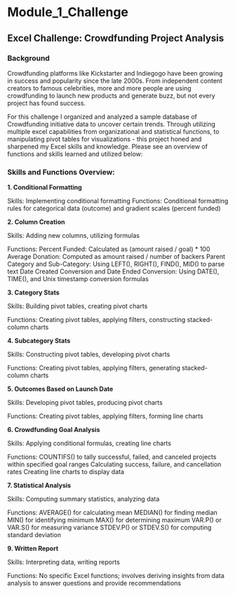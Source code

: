 # Module_1_Challenge

## Excel Challenge: Crowdfunding Project Analysis

### Background

Crowdfunding platforms like Kickstarter and Indiegogo have been growing in success and popularity since the late 2000s. From independent content creators to famous celebrities, more and more people are using crowdfunding to launch new products and generate buzz, but not every project has found success.

For this challenge I organized and analyzed a sample database of Crowdfunding initiative data to uncover certain trends. Through utilizing multiple excel capabilities from organizational and statistical functions, to manipulating pivot tables for visualizations - this project honed and sharpened my Excel skills and knowledge. Please see an overview of functions and skills learned and utilized below: 

### Skills and Functions Overview: 

**1. Conditional Formatting**

Skills: Implementing conditional formatting
Functions: Conditional formatting rules for categorical data (outcome) and gradient scales (percent funded)

**2. Column Creation**

Skills: Adding new columns, utilizing formulas

Functions:
Percent Funded: Calculated as (amount raised / goal) * 100
Average Donation: Computed as amount raised / number of backers
Parent Category and Sub-Category: Using LEFT(), RIGHT(), FIND(), MID() to parse text
Date Created Conversion and Date Ended Conversion: Using DATE(), TIME(), and Unix timestamp conversion formulas

**3. Category Stats**

Skills: Building pivot tables, creating pivot charts

Functions: Creating pivot tables, applying filters, constructing stacked-column charts

**4. Subcategory Stats**

Skills: Constructing pivot tables, developing pivot charts

Functions: Creating pivot tables, applying filters, generating stacked-column charts

**5. Outcomes Based on Launch Date**

Skills: Developing pivot tables, producing pivot charts

Functions: Creating pivot tables, applying filters, forming line charts

**6. Crowdfunding Goal Analysis**

Skills: Applying conditional formulas, creating line charts

Functions:
COUNTIFS() to tally successful, failed, and canceled projects within specified goal ranges
Calculating success, failure, and cancellation rates
Creating line charts to display data

**7. Statistical Analysis**

Skills: Computing summary statistics, analyzing data

Functions:
AVERAGE() for calculating mean
MEDIAN() for finding median
MIN() for identifying minimum
MAX() for determining maximum
VAR.P() or VAR.S() for measuring variance
STDEV.P() or STDEV.S() for computing standard deviation

**9. Written Report**

Skills: Interpreting data, writing reports

Functions: No specific Excel functions; involves deriving insights from data analysis to answer questions and provide recommendations










